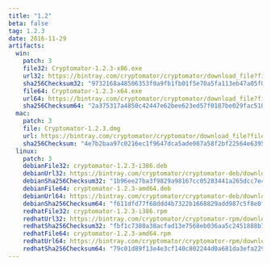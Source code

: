 ```yaml
---
title: "1.2"
beta: false
tag: 1.2.3
date: 2016-11-29
artifacts:
  win:
    patch: 3
    file32: Cryptomator-1.2.3-x86.exe
    url32: https://bintray.com/cryptomator/cryptomator/download_file?file_path=Cryptomator-1.2.3-x86.exe
    sha256Checksum32: "9732168a48506353f0a9fb1fb01f5e70a5fa113eb47a05f04db05f4c8b6ffbbf"
    file64: Cryptomator-1.2.3-x64.exe
    url64: https://bintray.com/cryptomator/cryptomator/download_file?file_path=Cryptomator-1.2.3-x64.exe
    sha256Checksum64: "2a375317a4850c42447e62bee623ed57f0187be029fac510aa36bbaecbdb9b66"
  mac:
    patch: 3
    file: Cryptomator-1.2.3.dmg
    url: https://bintray.com/cryptomator/cryptomator/download_file?file_path=Cryptomator-1.2.3.dmg
    sha256Checksum: "4e7b2baa97c0216ec1f9647dca5ade087a58f2bf22564e6395f5419f09bb7b55"
  linux:
    patch: 3
    debianFile32: cryptomator-1.2.3-i386.deb
    debianUrl32: https://bintray.com/cryptomator/cryptomator-deb/download_file?file_path=cryptomator-1.2.3-i386.deb
    debianSha256Checksum32: "1b96ee27ba3f9829a98167cc05283441a265dcc7e4d123a01eb4c639740b14c3"
    debianFile64: cryptomator-1.2.3-amd64.deb
    debianUrl64: https://bintray.com/cryptomator/cryptomator-deb/download_file?file_path=cryptomator-1.2.3-amd64.deb
    debianSha256Checksum64: "f611dfd77f68ddd4b7322b1668829add987c5f8e0fcd639211b46969f1eb8ef3"
    redhatFile32: cryptomator-1.2.3-i386.rpm
    redhatUrl32: https://bintray.com/cryptomator/cryptomator-rpm/download_file?file_path=cryptomator-1.2.3-i386.rpm
    redhatSha256Checksum32: "fbf1c7380a38acfad13e7568eb036aa5c2451888b7193dd48fd5b167853ab107"
    redhatFile64: cryptomator-1.2.3-amd64.rpm
    redhatUrl64: https://bintray.com/cryptomator/cryptomator-rpm/download_file?file_path=cryptomator-1.2.3-amd64.rpm
    redhatSha256Checksum64: "79c01d89f13e4e3cf140c802244d0a681da3efa229e50ddfd7d5c0f2e8e64e0c"
---
```

